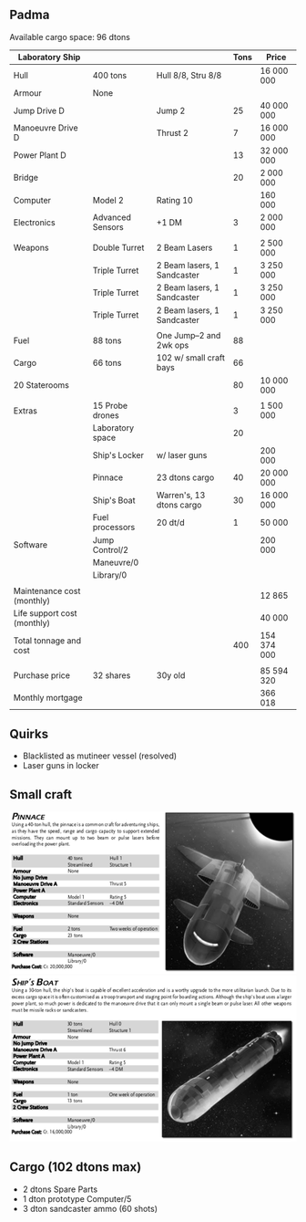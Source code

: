 Padma
----------------
Available cargo space: 96 dtons

| Laboratory Ship |           |                    | Tons | Price        |
|-----------------|-----------|--------------------|------|--------------|
|Hull             |400 tons   | Hull 8/8, Stru 8/8 |      | 16 000 000   |
|Armour           |None       |                    |      |              |
|Jump Drive D     |           |Jump 2              |25    | 40 000 000   |
|Manoeuvre Drive D|           |Thrust 2            |7     | 16 000 000   |
|Power Plant D    |           |                    |13    | 32 000 000   |
|Bridge           |           |                    |20    |  2 000 000   |
|Computer         |Model 2    |Rating 10           |      |    160 000   |
|Electronics      |Advanced Sensors|  +1 DM        |3     |  2 000 000   |
|                 |           |                    |      |              |
|Weapons          |Double Turret| 2 Beam Lasers    |1     |  2 500 000   |
|     |Triple Turret| 2 Beam lasers, 1 Sandcaster  |1     |  3 250 000   |
|     |Triple Turret| 2 Beam lasers, 1 Sandcaster  |1     |  3 250 000   |
|     |Triple Turret| 2 Beam lasers, 1 Sandcaster  |1     |  3 250 000   |
|                 |           |                    |      |              |
|Fuel             |88 tons    | One Jump–2 and 2wk ops|88 |              |
|Cargo            |66 tons    | 102 w/ small craft bays|66  |            |
|20 Staterooms    |           |                    |80    | 10 000 000   |
|                 |           |                    |      |              |
|Extras           |15 Probe drones |               |3     |  1 500 000   |
|                 |Laboratory space |              |20    |              |
|                 |Ship's Locker  | w/ laser guns  |      |    200 000   |
|                 |Pinnace    | 23 dtons cargo     |40    | 20 000 000   |
|            |Ship's Boat|Warren's, 13 dtons cargo |30    | 16 000 000   |
|                 |Fuel processors | 20 dt/d       |1     |     50 000   |
|Software         |Jump Control/2 |                |      |    200 000   |
|                 |Maneuvre/0 |                    |      |              |
|                 |Library/0  |                    |      |              |
|                 |           |                    |      |              |
|Maintenance cost (monthly) | |                    |      |     12 865   | (1/12 of 0.1% of ship’s purchase price/month)
|Life support cost (monthly) | |                   |      |     40 000   |
|Total tonnage and cost  |    |                    |  400 |154 374 000   |
|                |            |                    |      |              |
|Purchase price  |32 shares   | 30y old            |      | 85 594 320   |
|Monthly mortgage|            |                    |      |    366 018   |

Quirks
------
- Blacklisted as mutineer vessel (resolved)
- Laser guns in locker

Small craft
-----------
![](pinnace.png)
![](shipsboat.png)

Cargo (102 dtons max)
---------------------
- 2 dtons Spare Parts
- 1 dton prototype Computer/5
- 3 dton sandcaster ammo (60 shots)
